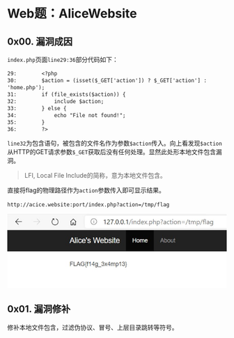 # Web题：AliceWebsite

## 0x00. 漏洞成因

`index.php`页面`line29:36`部分代码如下：

```
29:        <?php
30:        $action = (isset($_GET['action']) ? $_GET['action'] : 'home.php');
31:        if (file_exists($action)) {
32:            include $action;
33:        } else {
34:            echo "File not found!";
35:        }
36:        ?>
```

`line32`为包含语句，被包含的文件名作为参数`$action`传入。向上看发现`$action`从HTTP的GET请求参数`$_GET`获取后没有任何处理。显然此处形本地文件包含漏洞。

> LFI, Local File Include的简称，意为本地文件包含。

直接将flag的物理路径作为`action`参数传入即可显示结果。

`http://acice.website:port/index.php?action=/tmp/flag`

![](AliceWebsite.jpg)

## 0x01. 漏洞修补

修补本地文件包含，过滤伪协议、冒号、上层目录跳转等符号。